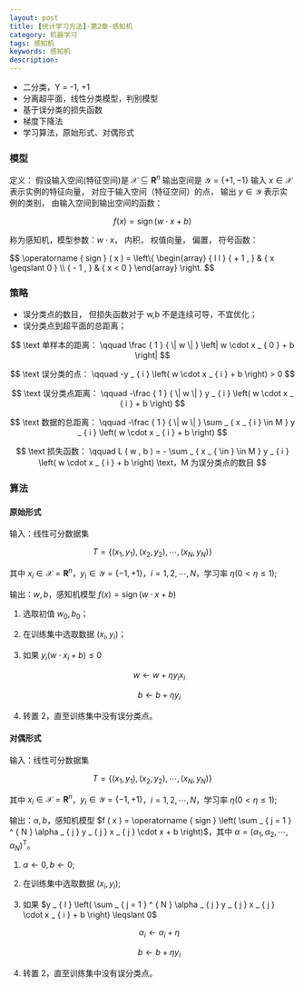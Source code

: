 ```yaml
---
layout: post
title: [统计学习方法]-第2章-感知机
category: 机器学习
tags: 感知机
keywords: 感知机
description:
---
```


- 二分类，Y = -1, +1
- 分离超平面，线性分类模型，判别模型
- 基于误分类的损失函数
- 梯度下降法
- 学习算法，原始形式、对偶形式

### 模型

定义：
假设输入空间(特征空间)是 $\mathcal { X } \subseteq \mathbf { R } ^ { n }$ 输出空间是 $\mathcal { Y } = \{ + 1 , - 1 \}$ 输入 $x \in \mathcal { X }$ 表示实例的特征向量， 对应于输入空间（特征空间）的点， 输出 $y \in \mathcal { Y }$ 表示实例的类别， 由输入空间到输出空间的函数：

$$
f ( x ) = \operatorname { sign } ( w \cdot x + b )
$$

称为感知机，模型参数：$w \cdot x$， 内积， 权值向量， 偏置，
符号函数：

<div>
$$
\operatorname { sign } ( x ) = \left\{ \begin{array} { l l } { + 1 , } & { x \geqslant 0 } \\ { - 1 , } & { x < 0 } \end{array} \right.
$$
</div>

### 策略

- 误分类点的数目， 但损失函数对于 w,b 不是连续可导，不宜优化；
- 误分类点到超平面的总距离；

$$
\text 单样本的距离： \qquad \frac { 1 } { \| w \| } \left| w \cdot x _ { 0 } + b \right|
$$

$$
\text 误分类的点： \qquad -y _ { i } \left( w \cdot x _ { i } + b \right) > 0
$$

$$
\text 误分类点距离： \qquad -\frac { 1 } { \| w \| } y _ { i } \left( w \cdot x _ { i } + b \right)
$$

$$
\text 数据的总距离： \qquad -\frac { 1 } { \| w \| } \sum _ { x _ { i } \in M } y _ { i } \left( w \cdot x _ { i } + b \right)
$$

$$
\text 损失函数： \qquad L ( w , b ) = - \sum _ { x _ { \in } \in M } y _ { i } \left( w \cdot x _ { i } + b \right) \text，M 为误分类点的数目
$$

### 算法

#### 原始形式

输入：线性可分数据集

$$
T = \left\{ \left( x _ { 1 } , y _ { 1 } \right) , \left( x _ { 2 } , y _ { 2 } \right) , \cdots , \left( x _ { N } , y _ { N } \right) \right\}
$$

其中 $x _ { i } \in \mathcal { X } = \mathbf { R } ^ { n }$，$y _ { i } \in \mathcal { Y } = \{ - 1 , + 1 \}$，$i = 1,2 , \cdots , N$，学习率 $\eta ( 0 < \eta \leqslant 1 )$;

输出：$w, b$，感知机模型 $f ( x ) = \operatorname { sign } ( w \cdot x + b )$

1. 选取初值 $w_0, b_0$；

2. 在训练集中选取数据 $\left( x_i, y_i \right)$；

3. 如果 $y _ { i } \left( w \cdot x _ { i } + b \right) \leqslant 0$

    $$w \leftarrow w + \eta y _ { i } x _ { i }$$

    $$b \leftarrow b + \eta y _ { i }$$

4. 转置 2，直至训练集中没有误分类点。

#### 对偶形式

输入：线性可分数据集 

$$
T = \left\{ \left( x _ { 1 } , y _ { 1 } \right) , \left( x _ { 2 } , y _ { 2 } \right) , \cdots , \left( x _ { N } , y _ { N } \right) \right\}
$$

其中 $x _ { i } \in \mathcal { X } = \mathbf { R } ^ { n }$，$y _ { i } \in \mathcal { Y } = \{ - 1 , + 1 \}$，$i = 1,2 , \cdots , N$，学习率 $\eta ( 0 < \eta \leqslant 1 )$;

输出：$\alpha, b$，感知机模型 $f ( x ) = \operatorname { sign } \left( \sum _ { j = 1 } ^ { N } \alpha _ { j } y _ { j } x _ { j } \cdot x + b \right)$，其中 $\alpha = \left( \alpha _ { 1 } , \alpha _ { 2 } , \cdots , \alpha _ { N } \right) ^ { \mathrm { T } }$。

1. $\alpha \leftarrow 0, b \leftarrow 0$;

2. 在训练集中选取数据 $\left( x_i, y_i \right)$;

3. 如果 $y _ { l } \left( \sum _ { j = 1 } ^ { N } \alpha _ { j } y _ { j } x _ { j } \cdot x _ { i } + b \right) \leqslant 0$

    $$\alpha _ { i } \leftarrow \alpha _ { i } + \eta$$

    $$b \leftarrow b + \eta y _ { i }$$

4. 转置 2，直至训练集中没有误分类点。
